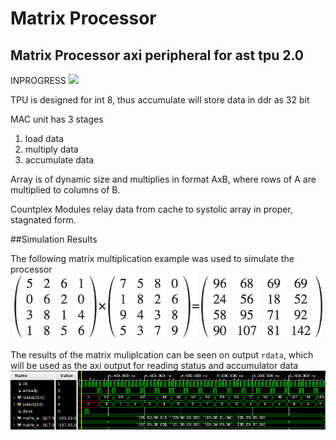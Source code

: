 # Matrix Processor
## Matrix Processor axi peripheral for ast tpu 2.0

INPROGRESS ![](https://us-central1-progress-markdown.cloudfunctions.net/progress/100)

TPU is designed for int 8, thus accumulate will store data in ddr as 32 bit

MAC unit has 3 stages
1. load data
2. multiply data
3. accumulate data

Array is of dynamic size and multiplies in format AxB, where rows of A are multiplied to columns of B.

Countplex Modules relay data from cache to systolic array in proper, stagnated form.

##Simulation Results

The following matrix multiplication example was used to simulate the processor
![alt text](https://github.com/atondwalkar/matrix_processor/blob/master/images/multiplication_example.png?raw=true)

The results of the matrix muliplcation can be seen on output ```rdata```, which will be used as the axi output for reading status and accumulator data
![alt text](https://github.com/atondwalkar/matrix_processor/blob/master/images/mxu_simulation.png?raw=true)
